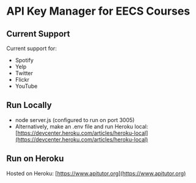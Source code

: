# API Key Manager for EECS Courses

## Current Support
Current support for:
* Spotify
* Yelp
* Twitter
* Flickr
* YouTube

## Run Locally
* node server.js (configured to run on port 3005)
* Alternatively, make an .env file and run Heroku local:<br>[https://devcenter.heroku.com/articles/heroku-local](https://devcenter.heroku.com/articles/heroku-local)

## Run on Heroku

Hosted on Heroku: [https://www.apitutor.org](https://www.apitutor.org)
